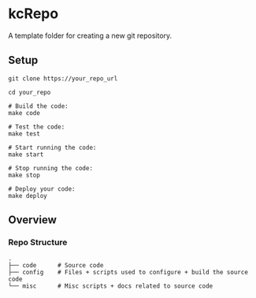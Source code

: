 # kcRepo

A template folder for creating a new git repository.

## Setup

```shell
git clone https://your_repo_url

cd your_repo

# Build the code:
make code

# Test the code:
make test

# Start running the code:
make start

# Stop running the code:
make stop

# Deploy your code:
make deploy
```

## Overview

### Repo Structure

```shell
.
├── code      # Source code
├── config    # Files + scripts used to configure + build the source code
└── misc      # Misc scripts + docs related to source code
```

